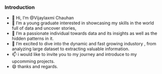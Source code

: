 ### Introduction
- 👋 Hi, I’m @Vijaylaxmi Chauhan
- 👀 I’m a young graduate interested in showcasing my skills in the world full of data and uncover stories,
- 🌱 I’m a passionate individual towards data and its insights as well as the hidden patterns in it.
- 💞️ I’m excited to dive into the dynamic and fast growing industory , from analyzing large dataset to extracting valuable information.
- 📫 i would like to invite you to my journey and introduce to my upcomming projects.
- 😄 thanks and regards.


<!---
VijaylaxmiChauha/VijaylaxmiChauha is a ✨ special ✨ repository because its `README.md` (this file) appears on your GitHub profile.
You can click the Preview link to take a look at your changes.
--->
